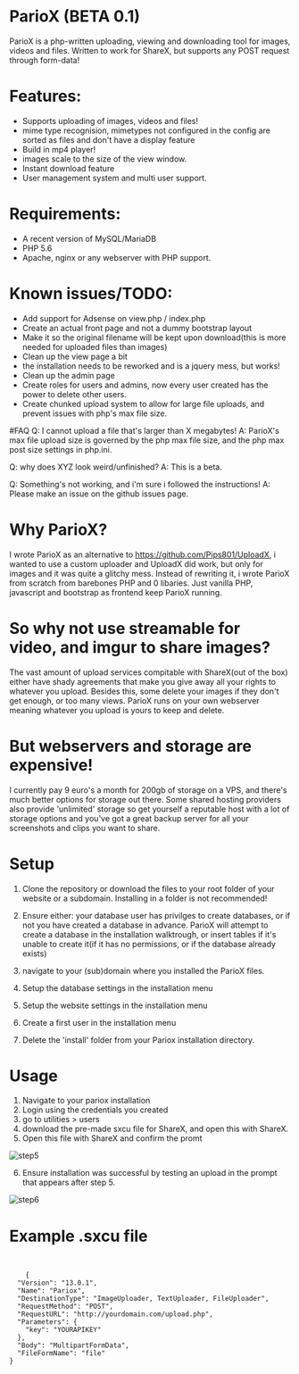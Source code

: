 # ParioX (BETA 0.1)
ParioX is a php-written uploading, viewing and downloading tool for images, videos and files. Written to work for ShareX, but supports any POST request through form-data!

# Features:
- Supports uploading of images, videos and files!
- mime type recognision, mimetypes not configured in the config are sorted as files and don't have a display feature
- Build in mp4 player!
- images scale to the size of the view window.
- Instant download feature
- User management system and multi user support.

# Requirements:
- A recent version of MySQL/MariaDB
- PHP 5.6
- Apache, nginx or any webserver with PHP support.




# Known issues/TODO:
- Add support for Adsense on view.php / index.php
- Create an actual front page and not a dummy bootstrap layout
- Make it so the original filename will be kept upon download(this is more needed for uploaded files than images)
- Clean up the view page a bit
- the installation needs to be reworked and is a jquery mess, but works!
- Clean up the admin page
- Create roles for users and admins, now every user created has the power to delete other users.
- Create chunked upload system to allow for large file uploads, and prevent issues with php's max file size.

#FAQ 
Q: I cannot upload a file that's larger than X megabytes!
A: ParioX's max file upload size is governed by the php max file size, and the php max post size settings in php.ini.

Q: why does XYZ look weird/unfinished?
A: This is a beta.

Q: Something's not working, and i'm sure i followed the instructions!
A: Please make an issue on the github issues page.


# Why ParioX?
I wrote ParioX as an alternative to https://github.com/Pips801/UploadX, i wanted to use a custom uploader and UploadX did work, but only for images and it was quite a glitchy mess. Instead of rewriting it, i wrote ParioX from scratch from barebones PHP and 0 libaries. Just vanilla PHP, javascript and bootstrap as frontend keep ParioX running.

# So why not use streamable for video, and imgur to share images?
The vast amount of upload services compitable with ShareX(out of the box) either have shady agreements that make you give away all your rights to whatever you upload. Besides this, some delete your images if they don't get enough, or too many views. ParioX runs on your own webserver meaning whatever you upload is yours to keep and delete.

# But webservers and storage are expensive!
I currently pay 9 euro's a month for 200gb of storage on a VPS, and there's much better options for storage out there. Some shared hosting providers also provide 'unlimited' storage so get yourself a reputable host with a lot of storage options and you've got a great backup server for all your screenshots and clips you want to share.


# Setup 
1. Clone the repository or download the files to your root folder of your website or a subdomain. Installing in a folder is not recommended!

2. Ensure either: your database user has privilges to create databases, or if not you have created a database in advance. ParioX will attempt to create a database in the installation walktrough, or insert tables if it's unable to create it(if it has no permissions, or if the database already exists)

3. navigate to your (sub)domain where you installed the ParioX files.

4. Setup the database settings in the installation menu
5. Setup the website settings in the installation menu
6. Create a first user in the installation menu
7. Delete the 'install' folder from your Pariox installation directory.

# Usage
1. Navigate to your pariox installation
2. Login using the credentials you created
3. go to utilities > users
4. download the pre-made sxcu file for ShareX, and open this with ShareX.
5. Open this file with ShareX and confirm the promt

![step5](https://images.mgroeneveld.nl/images/6495d096.png)

6. Ensure installation was successful by testing an upload in the prompt that appears after step 5.

![step6](https://images.mgroeneveld.nl/images/2cef102a.png)

# Example .sxcu file
```


    {
  "Version": "13.0.1",
  "Name": "Pariox",
  "DestinationType": "ImageUploader, TextUploader, FileUploader",
  "RequestMethod": "POST",
  "RequestURL": "http://yourdomain.com/upload.php",
  "Parameters": {
    "key": "YOURAPIKEY"
  },
  "Body": "MultipartFormData",
  "FileFormName": "file"
}
    
    

```
